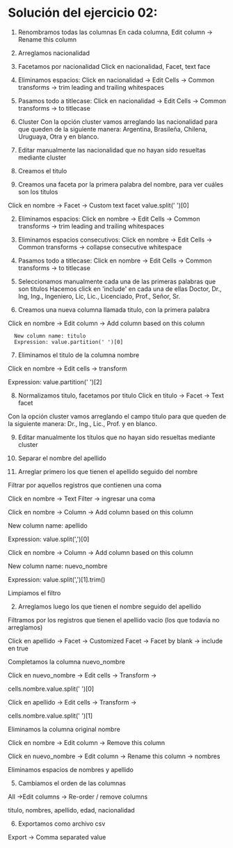 # Solución del ejercicio 02:

1. Renombramos todas las columnas
En cada columna, Edit column -> Rename this column

2. Arreglamos nacionalidad

  1. Facetamos por nacionalidad
  Click en nacionalidad, Facet, text face

  2. Eliminamos espacios:
  Click en nacionalidad -> Edit Cells -> Common transforms -> trim leading and trailing whitespaces

  3. Pasamos todo a titlecase:
  Click en nacionalidad -> Edit Cells -> Common transforms -> to titlecase

  4. Cluster
  Con la opción cluster vamos arreglando las nacionalidad para que queden de la siguiente manera:
  Argentina, Brasileña, Chilena, Uruguaya, Otra y en blanco.

  5. Editar manualmente las nacionalidad que no hayan sido resueltas mediante cluster

3. Creamos el titulo

  1. Creamos una faceta por la primera palabra del nombre, para ver cuáles son los titulos

  Click en nombre -> Facet -> Custom text facet
  value.split(' ')[0]

  2. Eliminamos espacios:
  Click en nombre -> Edit Cells -> Common transforms -> trim leading and trailing whitespaces

  3. Eliminamos espacios consecutivos:
  Click en nombre -> Edit Cells -> Common transforms -> collapse consecutive whitespace

  4. Pasamos todo a titlecase:
  Click en nombre -> Edit Cells -> Common transforms -> to titlecase

  5. Seleccionamos manualmente cada una de las primeras palabras que son titulos
  Hacemos click en 'include' en cada una de ellas
  Doctor, Dr., Ing, Ing., Ingeniero, Lic, Lic., Licenciado, Prof., Señor, Sr.

  6. Creamos una nueva columna llamada titulo, con la primera palabra

  Click en nombre -> Edit column -> Add column based on this column

```
  New column name: titulo
  Expression: value.partition(' ')[0]
```

  7. Eliminamos el titulo de la columna nombre

  Click en nombre -> Edit cells -> transform

  Expression: value.partition(' ')[2]

  8. Normalizamos titulo, facetamos por titulo
  Click en titulo -> Facet -> Text facet

  Con la opción cluster vamos arreglando el campo titulo para que queden de la siguiente manera:
  Dr., Ing., Lic., Prof. y en blanco.

  9. Editar manualmente los títulos que no hayan sido resueltas mediante cluster

4. Separar el nombre del apellido

  1. Arreglar primero los que tienen el apellido seguido del nombre

  Filtrar por aquellos registros que contienen una coma

  Click en nombre -> Text Filter -> ingresar una coma

  Click en nombre -> Column -> Add column based on this column

  New column name: apellido

  Expression: value.split(',')[0]

  Click en nombre -> Column -> Add column based on this column

  New column name: nuevo_nombre

  Expression: value.split(',')[1].trim()

  Limpiamos el filtro

  2. Arreglamos luego los que tienen el nombre seguido del apellido

  Filtramos por los registros que tienen el apellido vacio (los que todavía no arreglamos)

  Click en apellido -> Facet -> Customized Facet -> Facet by blank -> include en true

  Completamos la columna nuevo_nombre

  Click en nuevo_nombre -> Edit cells -> Transform ->

  cells.nombre.value.split(' ')[0]

  Click en apellido -> Edit cells -> Transform ->

  cells.nombre.value.split(' ')[1]

  Eliminamos la columna original nombre

  Click en nombre -> Edit column -> Remove this column

  Click en nuevo_nombre -> Edit column -> Rename this column -> nombres

  Eliminamos espacios de nombres y apellido

5. Cambiamos el orden de las columnas

All ->Edit columns -> Re-order / remove columns

titulo, nombres, apellido, edad, nacionalidad

6. Exportamos como archivo csv

Export -> Comma separated value
